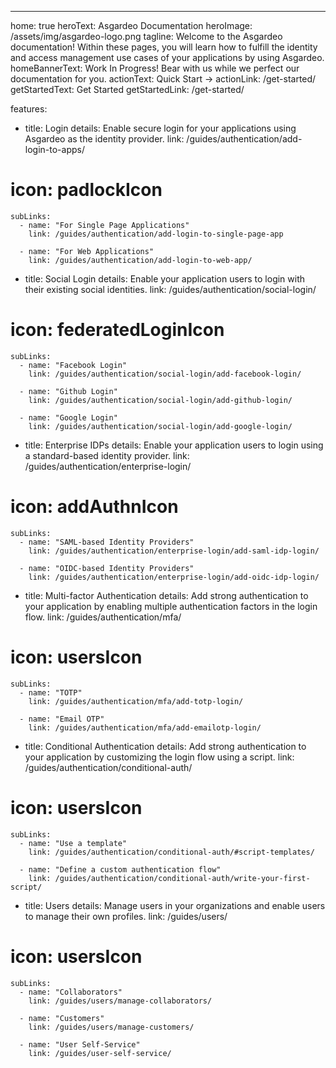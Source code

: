 ---
home: true
heroText: Asgardeo Documentation
heroImage: /assets/img/asgardeo-logo.png
tagline: Welcome to the Asgardeo documentation! Within these pages, you will learn how to fulfill the identity and access management use cases of your applications by using Asgardeo.
homeBannerText: Work In Progress! Bear with us while we perfect our documentation for you.
actionText: Quick Start →
actionLink: /get-started/
getStartedText: Get Started
getStartedLink: /get-started/

features:
  - title: Login
    details: Enable secure login for your applications using Asgardeo as the identity provider.
    link: /guides/authentication/add-login-to-apps/
#    icon: padlockIcon
    subLinks:
      - name: "For Single Page Applications"
        link: /guides/authentication/add-login-to-single-page-app
          
      - name: "For Web Applications"
        link: /guides/authentication/add-login-to-web-app/

  - title: Social Login
    details: Enable your application users to login with their existing social identities.
    link: /guides/authentication/social-login/
#    icon: federatedLoginIcon
    subLinks:
      - name: "Facebook Login"
        link: /guides/authentication/social-login/add-facebook-login/

      - name: "Github Login"
        link: /guides/authentication/social-login/add-github-login/

      - name: "Google Login"
        link: /guides/authentication/social-login/add-google-login/

  - title: Enterprise IDPs
    details: Enable your application users to login using a standard-based identity provider. 
    link: /guides/authentication/enterprise-login/
#    icon: addAuthnIcon
    subLinks:
      - name: "SAML-based Identity Providers"
        link: /guides/authentication/enterprise-login/add-saml-idp-login/

      - name: "OIDC-based Identity Providers"
        link: /guides/authentication/enterprise-login/add-oidc-idp-login/

  - title: Multi-factor Authentication
    details: Add strong authentication to your application by enabling multiple authentication factors in the login flow.
    link: /guides/authentication/mfa/
 #   icon: usersIcon
    subLinks:
      - name: "TOTP"
        link: /guides/authentication/mfa/add-totp-login/
      
      - name: "Email OTP"
        link: /guides/authentication/mfa/add-emailotp-login/

  - title: Conditional Authentication
    details: Add strong authentication to your application by customizing the login flow using a script.
    link: /guides/authentication/conditional-auth/
#    icon: usersIcon
    subLinks:
      - name: "Use a template"
        link: /guides/authentication/conditional-auth/#script-templates/
      
      - name: "Define a custom authentication flow"
        link: /guides/authentication/conditional-auth/write-your-first-script/
  
  - title: Users
    details: Manage users in your organizations and enable users to manage their own profiles.
    link: /guides/users/
 #   icon: usersIcon
    subLinks:
      - name: "Collaborators"
        link: /guides/users/manage-collaborators/
      
      - name: "Customers"
        link: /guides/users/manage-customers/
      
      - name: "User Self-Service"
        link: /guides/user-self-service/
